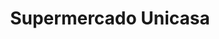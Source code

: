 ---
title: "Supermercado Unicasa"
url: /caracas/supermercado-unicasa-av-san-martin/
shop: Supermarkt
---